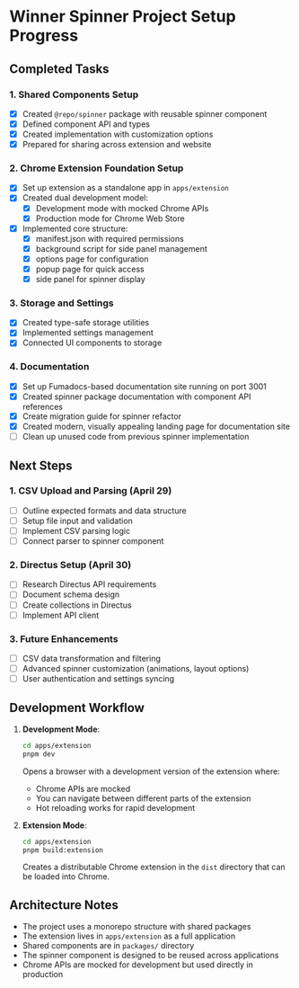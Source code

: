# Winner Spinner Project Setup Progress

## Completed Tasks

### 1. Shared Components Setup
- [x] Created `@repo/spinner` package with reusable spinner component
- [x] Defined component API and types
- [x] Created implementation with customization options
- [x] Prepared for sharing across extension and website

### 2. Chrome Extension Foundation Setup
- [x] Set up extension as a standalone app in `apps/extension`
- [x] Created dual development model:
  - [x] Development mode with mocked Chrome APIs
  - [x] Production mode for Chrome Web Store
- [x] Implemented core structure:
  - [x] manifest.json with required permissions
  - [x] background script for side panel management
  - [x] options page for configuration
  - [x] popup page for quick access
  - [x] side panel for spinner display

### 3. Storage and Settings
- [x] Created type-safe storage utilities
- [x] Implemented settings management
- [x] Connected UI components to storage

### 4. Documentation
- [x] Set up Fumadocs-based documentation site running on port 3001
- [x] Created spinner package documentation with component API references
- [x] Create migration guide for spinner refactor
- [x] Created modern, visually appealing landing page for documentation site
- [ ] Clean up unused code from previous spinner implementation

## Next Steps

### 1. CSV Upload and Parsing (April 29)
- [ ] Outline expected formats and data structure
- [ ] Setup file input and validation
- [ ] Implement CSV parsing logic
- [ ] Connect parser to spinner component

### 2. Directus Setup (April 30)
- [ ] Research Directus API requirements
- [ ] Document schema design
- [ ] Create collections in Directus
- [ ] Implement API client

### 3. Future Enhancements
- [ ] CSV data transformation and filtering
- [ ] Advanced spinner customization (animations, layout options)
- [ ] User authentication and settings syncing

## Development Workflow

1. **Development Mode**:
   ```bash
   cd apps/extension
   pnpm dev
   ```
   Opens a browser with a development version of the extension where:
   - Chrome APIs are mocked
   - You can navigate between different parts of the extension
   - Hot reloading works for rapid development

2. **Extension Mode**:
   ```bash
   cd apps/extension
   pnpm build:extension
   ```
   Creates a distributable Chrome extension in the `dist` directory that can be loaded into Chrome.

## Architecture Notes

- The project uses a monorepo structure with shared packages
- The extension lives in `apps/extension` as a full application
- Shared components are in `packages/` directory
- The spinner component is designed to be reused across applications
- Chrome APIs are mocked for development but used directly in production